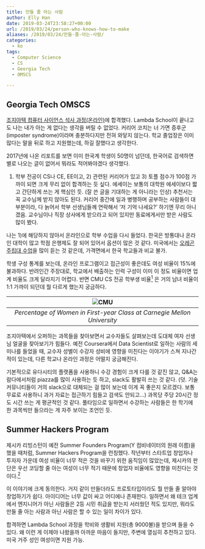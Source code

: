 ```yaml
---
title: 만들 줄 아는 사람
author: Elly Han
date: 2019-03-24T23:58:27+00:00
url: /2019/03/24/person-who-knows-how-to-make
aliases: /2019/03/24/만들-줄-아는-사람/
categories:
  - ko
tags:
  - Computer Science
  - CS
  - Georgia Tech
  - OMSCS

---
```

## Georgia Tech OMSCS

[조지아텍 컴퓨터 사이언스 석사 과정(온라인)][1]에 합격했다. Lambda School이 끝나고도 나는 내가 아는 게 없다는 생각을 버릴 수 없었다. 커리어 코치는 너 가면 증후군(imposter syndrome)이라며 충분하다지만 전혀 와닿지 않는다. 학교 졸업장은 이미 많다는 말을 뒤로 하고 지원했는데, 하길 잘했다고 생각한다. 

2017년에 나온 리포트를 보면 이미 한국계 학생이 50명이 넘던데, 한국어로 검색하면 별로 나오는 글이 없어서 뭐라도 적어봐야겠다 생각했다. 

1) 학부 전공이 CS나 CE, EE이고, 2) 관련된 커리어가 있고 3) 토플 점수가 100점 가까이 되면 크게 무리 없이 합격하는 듯 싶다. 에세이는 보통의 대학원 에세이보다 짧고 간단하게 쓰는 게 핵심인 듯. (잘 쓴 글을 기대하는 게 아니라는 인상) 추천서는 꼭 교수님께 받지 않아도 된다. 커리어 중간에 일과 병행하며 공부하는 사람들이 대부분이라, 다 늙어서 학부 선생님들께 연락해서 &#8216;저 기억 나세요?&#8217; 하기엔 무리 아니겠음. 교수님이나 직장 상사에게 받으라고 되어 있지만 동료에게서만 받은 사람도 많이 봤다.

나는 1)에 해당하지 않아서 온라인으로 학부 수업을 다시 들었다. 한국은 방통대나 온라인 대학이 많고 학점 은행제도 잘 되어 있어서 옵션이 많은 것 같다. 미국에서는 [오레곤 주립대 수업][2]을 많이 듣는 것 같은데, 가격면에서 한국 학교들과 비교 불가. 

학생 구성 통계를 보는데, 온라인 프로그램이고 접근성이 좋은데도 여성 비율이 15%에 불과하다. 반려인간 주장대로, 학교에서 배출하는 인력 구성이 이미 이 정도 비율이면 업계 비율도 크게 달라지기 어렵다. 반면 CMU CS 전공 학부생 비율<span id='easy-footnote-1-23767' class='easy-footnote-margin-adjust'></span><span class='easy-footnote'><a href='https://ellysalley.com/2019/03/24/%eb%a7%8c%eb%93%a4-%ec%a4%84-%ec%95%84%eb%8a%94-%ec%82%ac%eb%9e%8c/#easy-footnote-bottom-1-23767' title='<a href=&quot;https://www.cmu.edu/news/stories/archives/2016/september/images/cmu_factsheet.pdf&quot;>https://www.cmu.edu/news/stories/archives/2016/september/images/cmu_factsheet.pdf</a>'><sup>1</sup></a></span> 은 거의 남녀 비율이 1:1 가까이 되던데 뭘 다르게 했는지 궁금하다. 

|![CMU](/images/2019/03/Screen-Shot-2019-03-25-at-3.58.38-PM.png)|
|:--:|
|*Percentage of Women in First-year Class at Carnegie Mellon University*|

조지아텍에서 오퍼하는 과목들을 찾아보면서 교수자들도 살펴보는데 도대체 여자 선생님 얼굴을 찾아보기가 힘들다. 예전 Coursera에서 Data Scientist로 일하는 사람의 세미나를 들었을 때, 교수자 성별이 수강자 성비에 영향을 미친다는 이야기가 스쳐 지나간 적이 있는데, 다른 학교나 온라인 과정은 어떨지 궁금해진다.

기본적으로 유다시티의 플랫폼을 사용하니 수강 경험이 크게 다를 것 같진 않고, Q&A는 람다에서처럼 piazza를 많이 사용하는 듯 하고, slack도 활발히 쓰는 것 같다. (덧. 기술 커뮤니티들이 거의 slack으로 대체되는 걸 많이 보는데 이게 꼭 좋은지 모르겠다. 보통 무료로 사용하니 과거 자료는 접근하기 힘들고 검색도 안되고&#8230;) 과목당 주당 20시간 정도 시간 쓰는 게 평균적인 것 같다. 풀타임으로 일하면서 수강하는 사람들은 한 학기에 한 과목씩만 들으라는 게 자주 보이는 조언인 듯.



## Summer Hackers Program

제시카 리빙스턴이 예전 Summer Founders Program(Y 컴비네이터의 원래 이름)을 했을 때처럼, Summer Hackers Program을 런칭했다. 작년부터 스타트업 창업자나 투자자 가운데 여성 비율이 너무 적은 것을 바꾸기 위한 움직임이 많았는데, 제시카의 판단은 우선 코딩할 줄 아는 여성이 너무 적기 때문에 창업자 비율에도 영향을 미친다는 것이다.<span id='easy-footnote-2-23767' class='easy-footnote-margin-adjust'></span><span class='easy-footnote'><a href='https://ellysalley.com/2019/03/24/%eb%a7%8c%eb%93%a4-%ec%a4%84-%ec%95%84%eb%8a%94-%ec%82%ac%eb%9e%8c/#easy-footnote-bottom-2-23767' title='<a href=&quot;http://foundersatwork.posthaven.com/why-i-started-the-summer-hackers-program&quot;>http://foundersatwork.posthaven.com/why-i-started-the-summer-hackers-program</a>'><sup>2</sup></a></span>

이 이야기에 크게 동의한다. 거지 같이 만들더라도 프로토타입이라도 뭘 만들 줄 알아야 창업하기가 쉽다. 아이디어는 너무 값이 싸고 어디에나 존재한다. 일하면서 왜 테크 업계에서 엔지니어가 아닌 사람들은 2등 시민 취급을 받는지 서러웠던 적도 있지만, 뭐라도 만들 줄 아는 사람과 아닌 사람은 할 수 있는 일이 차이가 있다. 

합격하면 Lambda School 과정을 학비와 생활비 지원(총 9000불)을 받으며 들을 수 있다. 왜 이런 게 이제야 나왔을까 아까운 마음이 들지만, 주변에 열심히 추천하고 있다. 미국 거주 성인 여성이면 지원 가능.

 [1]: http://www.omscs.gatech.edu/
 [2]: https://ecampus.oregonstate.edu/online-degrees/undergraduate/computer-science/admission.htm